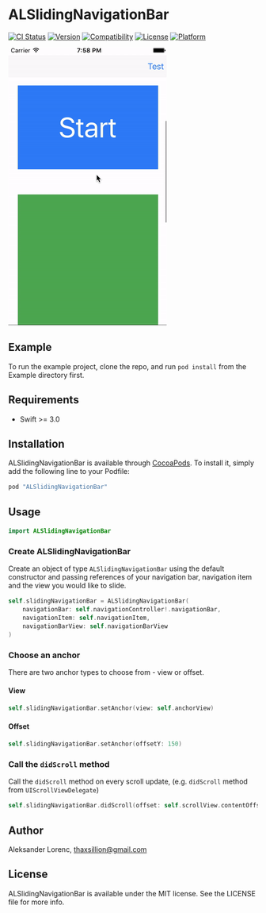 # ALSlidingNavigationBar

[![CI Status](http://img.shields.io/travis/evilmint/ALSlidingNavigationBar.svg?style=flat)](https://travis-ci.org/evilmint/ALSlidingNavigationBar)
[![Version](https://img.shields.io/cocoapods/v/ALSlidingNavigationBar.svg?style=flat)](http://cocoapods.org/pods/ALSlidingNavigationBar)
[![Compatibility](https://img.shields.io/badge/swift3-compatible-4BC51D.svg?style=flat)](http://cocoapods.org/pods/ALSlidingNavigationBar)
[![License](https://img.shields.io/cocoapods/l/ALSlidingNavigationBar.svg?style=flat)](http://cocoapods.org/pods/ALSlidingNavigationBar)
[![Platform](https://img.shields.io/cocoapods/p/ALSlidingNavigationBar.svg?style=flat)](http://cocoapods.org/pods/ALSlidingNavigationBar)

![Running pod example](ALSlidingNavigationBar.gif "Running pod example")

## Example

To run the example project, clone the repo, and run `pod install` from the Example directory first.

## Requirements
* Swift >= 3.0

## Installation

ALSlidingNavigationBar is available through [CocoaPods](http://cocoapods.org). To install
it, simply add the following line to your Podfile:

```ruby
pod "ALSlidingNavigationBar"
```

## Usage

```swift
import ALSlidingNavigationBar
```

### Create ALSlidingNavigationBar
Create an object of type `ALSlidingNavigationBar` using the default constructor and passing references of your navigation bar, navigation item and the view you would like to slide.

```swift
self.slidingNavigationBar = ALSlidingNavigationBar(
    navigationBar: self.navigationController!.navigationBar,
    navigationItem: self.navigationItem,
    navigationBarView: self.navigationBarView
)
```

### Choose an anchor

There are two anchor types to choose from - view or offset.

#### View

```swift
self.slidingNavigationBar.setAnchor(view: self.anchorView)
```

#### Offset

```swift
self.slidingNavigationBar.setAnchor(offsetY: 150)
```

### Call the `didScroll` method

Call the `didScroll` method on every scroll update, (e.g. `didScroll` method from `UIScrollViewDelegate`)

```swift
self.slidingNavigationBar.didScroll(offset: self.scrollView.contentOffset.y, convertView: self.view) {
```

## Author

Aleksander Lorenc, thaxsillion@gmail.com

## License

ALSlidingNavigationBar is available under the MIT license. See the LICENSE file for more info.
